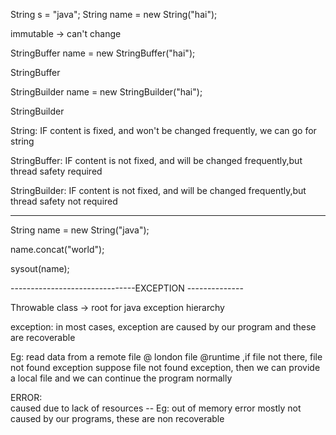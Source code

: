 String s = "java";
String name =  new String("hai");




immutable -> can't change

StringBuffer name =  new StringBuffer("hai");

StringBuffer

StringBuilder name =  new StringBuilder("hai");

StringBuilder

String: IF content is fixed, and won't be changed frequently, we can go for string


StringBuffer: IF content is not fixed, and will be changed frequently,but thread safety required


StringBuilder: IF content is not fixed, and will be changed frequently,but thread safety not  required


------

String name =  new String("java");

name.concat("world");

sysout(name);

-------------------------------EXCEPTION --------------

Throwable class -> root for java exception hierarchy 


exception: in most cases, exception are caused by our program  and these are recoverable 

Eg: read data from a remote file @ london file @runtime ,if file not there, file not found exception 
suppose file not found exception, then we can provide a local file and we can continue the program normally

ERROR:  
  caused due to lack of resources -- Eg: out of memory error 
  mostly not caused by our programs, these are non recoverable 












